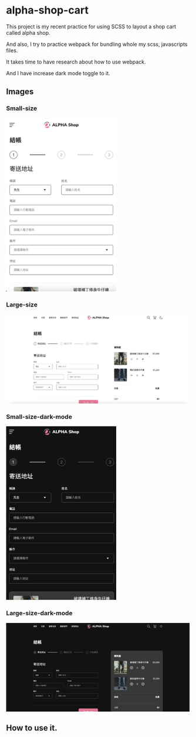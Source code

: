 # alpha-shop-cart
<p>This project is my recent practice for using SCSS to layout a shop cart called alpha shop.</p>
<p>And also, I try to practice webpack for bundling whole my scss, javascripts files.</p>
<p>It takes time to have research about how to use webpack.</p>
<p>And I have increase dark mode toggle to it.</p>

## Images
### Small-size
<img src="./src/images/view-sample/small-size.png" width="300px">

### Large-size
<img src="./src/images/view-sample/large-size.png" width="500px">

### Small-size-dark-mode
<img src="./src/images/view-sample/small-size-dark-mode.png" width="300px">

### Large-size-dark-mode
<img src="./src/images/view-sample/large-size-dark-mode.png" width="500px">

## How to use it.
